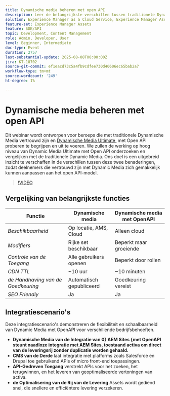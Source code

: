 ```yaml
---
title: Dynamische media beheren met open API
description: Leer de belangrijkste verschillen tussen traditionele Dynamic Media en het Open API-model en hoe u met succes een overgang kunt maken en Dynamic Media Ultimate kunt implementeren met de Open API.
solution: Experience Manager as a Cloud Service, Experience Manager Assets
feature-set: Experience Manager Assets
feature: SDK/API
topic: Development, Content Management
role: Admin, Developer, User
level: Beginner, Intermediate
doc-type: Event
duration: 2757
last-substantial-update: 2025-08-08T00:00:00Z
jira: KT-18702
source-git-commit: ef1eacd73c5a4fb9cdfee730d40606ec65bab2a7
workflow-type: tm+mt
source-wordcount: '249'
ht-degree: 1%

---
```



# Dynamische media beheren met open API

Dit webinar wordt ontworpen voor beroeps die met traditionele Dynamische Media vertrouwd zijn en [&#x200B; Dynamische Media Ultimate &#x200B;](https://experienceleague.adobe.com/nl/docs/experience-manager-cloud-service/content/assets/dynamicmedia/dm-prime-ultimate) met Open API proberen te begrijpen en uit te voeren.  We zullen de werking op hoog niveau van Dynamic Media Ultimate met Open API onderzoeken en vergelijken met de traditionele Dynamic Media. Ons doel is een uitgebreid inzicht te verschaffen in de verschillen tussen deze twee benaderingen, zodat deelnemers die vertrouwd zijn met Dynamic Media zich gemakkelijk kunnen aanpassen aan het open API-model.

>[!VIDEO](https://video.tv.adobe.com/v/3470620/?learn=on&enablevpops)

## Vergelijking van belangrijkste functies

| Functie | Dynamische media | Dynamische media met OpenAPI |
|-----------------------------|------------------------|----------------------------|
| *Beschikbaarheid* | Op locatie, AMS, Cloud | Alleen cloud |
| *Modifiers* | Rijke set beschikbaar | Beperkt maar groeiende |
| *Controle van de Toegang* | Alle gebruikers openen | Beperkt door rollen |
| *CDN TTL* | ~10 uur | ~10 minuten |
| *de Handhaving van de Goedkeuring* | Automatisch gepubliceerd | Goedkeuring vereist |
| *SEO Friendly* | Ja | Ja |

## Integratiescenario&#39;s

Deze integratiescenario&#39;s demonstreren de flexibiliteit en schaalbaarheid van Dynamic Media met OpenAPI voor verschillende bedrijfsbehoeften.

* **Dynamische Media van de Integratie van 0&rbrace; AEM Sites &lbrace;met OpenAPI steunt naadloze integratie met AEM Sites, toestaand activa om direct van de leveringsrij zonder duplicatie worden gehaald.**
* **CMS van de Derde** laat integratie met platforms zoals Salesforce en Drupal toe gebruikend APIs of micro front-end toepassingen.
* **API-Gedreven Toegang** verstrekt APIs voor het zoeken, het terugwinnen, en het leveren van geoptimaliseerde vertoningen van activa.
* **de Optimalisering van de Rij van de Levering** Assets wordt gediend snel, die snellere en efficiëntere levering verzekeren.